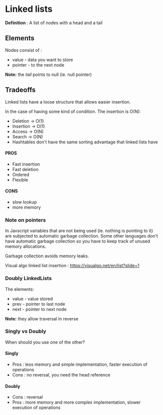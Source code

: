# Linked lists

**Definition** : A list of nodes with a head and a tail

## Elements

Nodes consist of :

- value - data you want to store
- pointer - to the next node

**Note:** the _tail_ points to null (ie. null pointer)

## Tradeoffs

Linked lists have a loose structure that allows easier insertion.

In the case of having some kind of condition. The insertion is O(N):

- Deletion -> O(1)
- Insertion -> O(1)
- Access -> O(N)
- Search -> O(N)
- Hashtables don't have the same sorting advantage that linked lists have

#### PROS

- Fast insertion
- Fast deletion
- Ordered
- Flexible

#### CONS

- slow lookup
- more memory

### Note on pointers

In Javscript variables that are not being used (ie. nothing is pointing to it) are subjected to automatic garbage collection. Some other languages don't have automatic garbage collection so you have to keep track of unused memory allocations.

Garbage collection avoids memory leaks.

Visual algo linked list insertion : https://visualgo.net/en/list?slide=1

### Doubly LinkedLists

The elements:

- value - value stored
- prev - pointer to last node
- next - pointer to next node

**Note:** they allow traversal in reverse

### Singly vs Doubly

When should you use one of the other?

#### Singly

- Pros : less memory and simple implementation, faster execution of operations
- Cons : no reversal, you need the head reference

#### Doubly

- Cons : reversal
- Pros : more memory and more complex implementation, slower execution of operations
